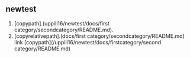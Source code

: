 ## newtest

1. [copypath].(uppili16/newtest/docs/first category/secondcategory/README.md).
2. [copyrelativepath].(docs/first category/secondcategory/README.md)
link
[copypath](/uppili16/newtest/docs/firstcategory/second category/README.md)